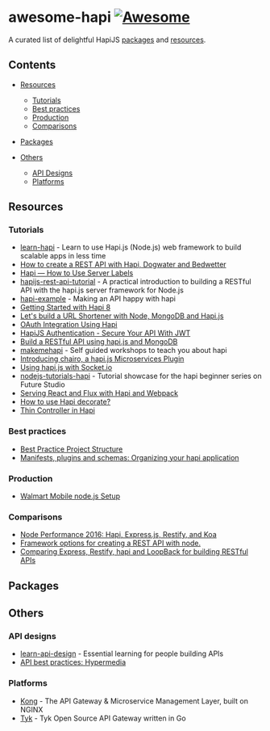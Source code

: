 # awesome-hapi [![Awesome](https://cdn.rawgit.com/sindresorhus/awesome/d7305f38d29fed78fa85652e3a63e154dd8e8829/media/badge.svg)](https://github.com/sindresorhus/awesome)

A curated list of delightful HapiJS [packages](#packages) and [resources](#resources).



## Contents

- [Resources](#resources)
	- [Tutorials](#tutorials)
	- [Best practices](#best-practices)  	
	- [Production](#tutorials)  
	- [Comparisons](#comparisons)  


- [Packages](#packages)

- [Others](#others)
	- [API Designs](#api-designs)  
	- [Platforms](#platforms)  	

## Resources

### Tutorials
- [learn-hapi](https://github.com/dwyl/learn-hapi) - Learn to use Hapi.js (Node.js) web framework to build scalable apps in less time
- [How to create a REST API with Hapi, Dogwater and Bedwetter](http://blog.webkid.io/how-to-create-a-rest-api-with-hapi/)
- [Hapi — How to Use Server Labels](https://futurestud.io/tutorials/hapi-how-to-use-server-labels)
- [hapijs-rest-api-tutorial](https://gist.github.com/agendor/9922151) - A practical introduction to building a RESTful API with the hapi.js server framework for Node.js
- [hapi-example](https://github.com/geek/hapi-example) - Making an API happy with hapi
- [Getting Started with Hapi 8](https://blog.risingstack.com/getting-started-with-hapi-8/)
- [Let's build a URL Shortener with Node, MongoDB and Hapi.js](https://codetuts.tech/build-a-url-shortener-node-hapi-js/)
- [OAuth Integration Using Hapi](https://www.sitepoint.com/oauth-integration-using-hapi/)
- [HapiJS Authentication - Secure Your API With JWT](https://auth0.com/blog/hapijs-authentication-secure-your-api-with-json-web-tokens/)
- [Build a RESTful API using hapi.js and MongoDB](http://mph-web.de/build-a-restful-api-using-hapi-js-and-mongodb/)
- [makemehapi](https://github.com/hapijs/makemehapi) - Self guided workshops to teach you about hapi
- [Introducing chairo, a hapi.js Microservices Plugin](https://hueniverse.com/2015/06/02/introducing-chairo-a-hapi-js-microservices-plugin/)
- [Using hapi.js with Socket.io](http://matt-harrison.com/using-hapi-js-with-socket-io/)
- [nodejs-tutorials-hapi](https://github.com/fs-opensource/nodejs-tutorials-hapi) - Tutorial showcase for the hapi beginner series on Future Studio
- [Serving React and Flux with Hapi and Webpack](https://medium.com/@tribou/serving-react-and-flux-with-hapi-and-webpack-213afacf94ea#.dgm70qow6)
- [How to use Hapi decorate?](https://medium.com/@thedon/how-to-use-hapi-decorate-3b3896045ae1#.st82l71am)
- [Thin Controller in Hapi](https://medium.com/@thedon/thin-controller-in-hapi-e52cfcb3962d#.9u49vwt1b)

### Best practices
- [Best Practice Project Structure](https://github.com/hapijs/hapi/issues/2479)
- [Manifests, plugins and schemas: Organizing your hapi application](https://medium.com/@dstevensio/manifests-plugins-and-schemas-organizing-your-hapi-application-68cf316730ef#.uxuia2gii)

### Production
- [Walmart Mobile node.js Setup](https://gist.github.com/hueniverse/7686452)

### Comparisons
- [Node Performance 2016: Hapi, Express.js, Restify, and Koa](https://dzone.com/articles/node-performance-2016-hapi-expressjs-restify-and-k)
- [Framework options for creating a REST API with node.](https://gist.github.com/xtina-starr/8ccc2825c5b279f5914a)
- [Comparing Express, Restify, hapi and LoopBack for building RESTful APIs](https://strongloop.com/strongblog/compare-express-restify-hapi-loopback/)

## Packages


## Others

### API designs
- [learn-api-design](https://github.com/dwyl/learn-api-design) -  Essential learning for people building APIs
- [API best practices: Hypermedia](http://blogs.mulesoft.com/dev/api-dev/api-best-practices-hypermedia-part-1/)

### Platforms
- [Kong](https://github.com/Mashape/kong/) - The API Gateway & Microservice Management Layer, built on NGINX
- [Tyk](https://github.com/TykTechnologies/tyk) - Tyk Open Source API Gateway written in Go
